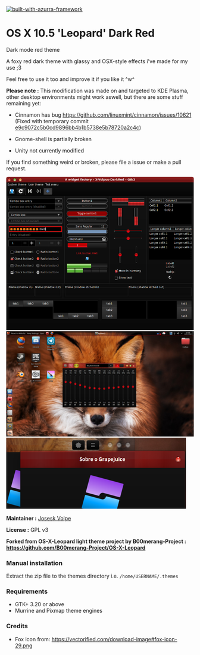[![built-with-azurra-framework](https://github.com/Elbullazul/Azurra_framework/raw/assets/azurra_framework_smaller.png)](https://github.com/Elbullazul/Azurra_framework)

# OS X 10.5 'Leopard' Dark Red

Dark mode red theme

A foxy red dark theme with glassy and OSX-style effects i've made for my use ;3

Feel free to use it too and improve it if you like it ^w^

**Please note :** This modification was made on and targeted to KDE Plasma, other desktop environments might work aswell, but there are some stuff remaining yet:

* Cinnamon has bug https://github.com/linuxmint/cinnamon/issues/10621 (Fixed with temporary commit [e9c9072c5b0cd9896bb4b1b5738e5b78720a2c4c](https://github.com/JoseskVolpe/X-Vulpus-DarkRed/commit/e9c9072c5b0cd9896bb4b1b5738e5b78720a2c4c))

* Gnome-shell is partially broken

* Unity not currently modified

If you find something weird or broken, please file a issue or make a pull request.

![os-x-leopard](./preview.png) ![preview](./cinnamon/thumbnail.png) ![preview2](./preview2.png)

**Maintainer :** [Josesk Volpe](https://github.com/JoseskVolpe)

**License :** GPL v3

**Forked from OS-X-Leopard light theme project by B00merang-Project : https://github.com/B00merang-Project/OS-X-Leopard**

### Manual installation

Extract the zip file to the themes directory i.e. `/home/USERNAME/.themes`

### Requirements

- GTK+ 3.20 or above
- Murrine and Pixmap theme engines


### Credits

- Fox icon from: https://vectorified.com/download-image#fox-icon-29.png

